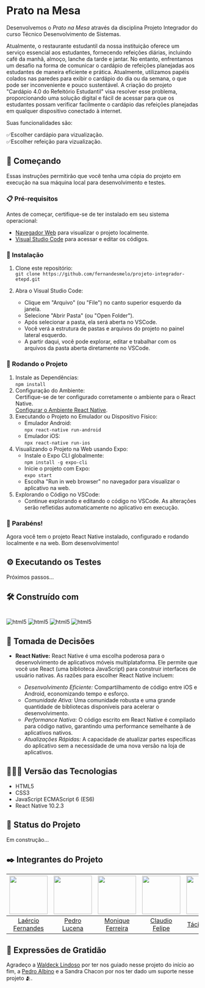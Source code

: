 # Prato na Mesa 

Desenvolvemos o *Prato na Mesa* através da disciplina Projeto Integrador do curso Técnico Desenvolvimento de Sistemas.

Atualmente, o restaurante estudantil da nossa instituição oferece um serviço essencial aos estudantes, fornecendo refeições diárias, incluindo café da manhã, almoço, lanche da tarde e jantar. No entanto, enfrentamos um desafio na forma de comunicar o cardápio de refeições planejadas aos estudantes de maneira eficiente e prática. Atualmente, utilizamos papéis colados nas paredes para exibir o cardápio do dia ou da semana, o que pode ser inconveniente e pouco sustentável.
A criação do projeto "Cardápio 4.0 do Refeitório Estudantil" visa resolver esse problema, proporcionando uma solução digital e fácil de acessar para que os estudantes possam verificar facilmente o cardápio das refeições planejadas em qualquer dispositivo conectado à internet.

Suas funcionalidades são: 

✅Escolher cardápio para vizualização.
<br>
✅Escolher refeição para vizualização.

## 🚀 Começando
Essas instruções permitirão que você tenha uma cópia do projeto em execução na sua máquina local para desenvolvimento e testes.

### 📋 Pré-requisitos
Antes de começar, certifique-se de ter instalado em seu sistema operacional:
* [Navegador Web](https://www.google.com/chrome/) para visualizar o projeto localmente.
* [Visual Studio Code](https://code.visualstudio.com/) para acessar e editar os códigos.

### 🔧 Instalação

1. Clone este repositório:
   <br>
   ```git clone https://github.com/fernandesmelo/projeto-integrador-etepd.git```

2. Abra o Visual Studio Code:
   * Clique em "Arquivo" (ou "File") no canto superior esquerdo da janela.
   * Selecione "Abrir Pasta" (ou "Open Folder").
   * Após selecionar a pasta, ela será aberta no VSCode.
   * Você verá a estrutura de pastas e arquivos do projeto no painel lateral esquerdo.
   * A partir daqui, você pode explorar, editar e trabalhar com os arquivos da pasta aberta diretamente no VSCode.

### 📱 Rodando o Projeto
1. Instale as Dependências:
   <br>
   ```npm install```
2. Configuração do Ambiente:
   <br>
   Certifique-se de ter configurado corretamente o ambiente para o React Native.
   <br>
   [Configurar o Ambiente React Native](https://reactnative.dev/docs/environment-setup).
3. Executando o Projeto no Emulador ou Dispositivo Físico:
   <br>
   * Emulador Android:
     <br>
     ```npx react-native run-android```
     <br>
   * Emulador iOS:
     <br>
     ```npx react-native run-ios```
4. Visualizando o Projeto na Web usando Expo:
   <br>
   * Instale o Expo CLI globalmente:
     <br>
     ```npm install -g expo-cli```
     <br>
   * Inicie o projeto com Expo:
     <br>
     ```expo start```
   * Escolha "Run in web browser" no navegador para visualizar o aplicativo na web.
5. Explorando o Código no VSCode:
   * Continue explorando e editando o código no VSCode. As alterações serão refletidas automaticamente no aplicativo em execução.

### 🎉 Parabéns!
Agora você tem o projeto React Native instalado, configurado e rodando localmente e na web. Bom desenvolvimento!

## ⚙️ Executando os Testes
Próximos passos...

## 🛠️ Construído com
<div style="display: inline-block"><br/>
  <img align="center" alt="html5" src="https://img.shields.io/badge/HTML5-E34F26?style=for-the-badge&logo=html5&logoColor=white" /> 
  <img align="center" alt="html5" src="https://img.shields.io/badge/CSS3-1572B6?style=for-the-badge&logo=css3&logoColor=white" />
  <img align="center" alt="html5" src="https://img.shields.io/badge/JavaScript-323330?style=for-the-badge&logo=javascript&logoColor=F7DF1E" />
  <img align="center" alt="html5" src="https://img.shields.io/badge/React_Native-20232A?style=for-the-badge&logo=react&logoColor=61DAFB" />
</div><br/>

## 🔨 Tomada de Decisões
* **React Native:**
React Native é uma escolha poderosa para o desenvolvimento de aplicativos móveis multiplataforma. Ele permite que você use React (uma biblioteca JavaScript) para construir interfaces de usuário nativas. As razões para escolher React Native incluem:

  * *Desenvolvimento Eficiente:* Compartilhamento de código entre iOS e Android, economizando tempo e esforço.
  * *Comunidade Ativa:* Uma comunidade robusta e uma grande quantidade de bibliotecas disponíveis para acelerar o desenvolvimento.
  * *Performance Nativa:* O código escrito em React Native é compilado para código nativo, garantindo uma performance semelhante à de aplicativos nativos.
  * *Atualizações Rápidas:* A capacidade de atualizar partes específicas do aplicativo sem a necessidade de uma nova versão na loja de aplicativos.

## 👨🏽‍💻 Versão das Tecnologias
* HTML5
* CSS3
* JavaScript ECMAScript 6 (ES6)
* React Native 10.2.3

## 🚧 Status do Projeto
Em construção...

## ✒️ Integrantes do Projeto
| <img src="https://github.com/fernandesmelo/carona-solidaria/assets/113717317/9bfaad36-461b-40fb-94c0-e80f575537a2" width="100" height="100" /> | <img src="https://github.com/fernandesmelo/projeto-integrador-etepd/assets/113717317/47791665-8cbc-4751-872c-da79e9eed7d9" width="100" height="100" /> | <img src="https://github.com/fernandesmelo/carona-solidaria/assets/113717317/8762e53c-5140-498f-97f2-b6c73e116ba6" width="100" height="100" /> | <img src="https://github.com/fernandesmelo/carona-solidaria/assets/113717317/497e99c1-b743-4051-a30a-63e05c59bfc1" width="100" height="100" /> | <img src="https://github.com/fernandesmelo/carona-solidaria/assets/113717317/7620caa8-9b30-4b87-9b15-69f9641fa0f2" width="100" height="100" /> | <img src="https://github.com/fernandesmelo/carona-solidaria/assets/113717317/65981f78-f2d0-47bc-92db-44e0d8d1af9b" width="100" height="100" /> |
|:-------------------------------------------------------:|:-------------------------------------------------------:|:-------------------------------------------------------:|:-------------------------------------------------------:|:-------------------------------------------------------:|:-------------------------------------------------------:|
| [Laércio Fernandes](https://www.linkedin.com/in/laercio-fernandes/) | [Pedro Lucena](https://www.linkedin.com/in/pedro-lucena-b969b1199/) | [Monique Ferreira](https://www.linkedin.com/in/monique-ferreira-42b2121b7/) | [Claudio Felipe](https://www.linkedin.com/in/claudio-felipe-5b7b39116/) | [Tácia Camila](https://www.linkedin.com/in/t%C3%A1ciacamila/) | [Raíssa Santos](https://www.linkedin.com/in/raissasantos96/) |


## 🎁 Expressões de Gratidão
Agradeço a [Waldeck Lindoso](https://www.linkedin.com/in/waldeck-lindoso-jr-41a94840/) por ter nos guiado nesse projeto do início ao fim, a [Pedro Albino](https://www.linkedin.com/in/pedrohalbino/) e a Sandra Chacon por nos ter dado um suporte nesse projeto 🫂.
